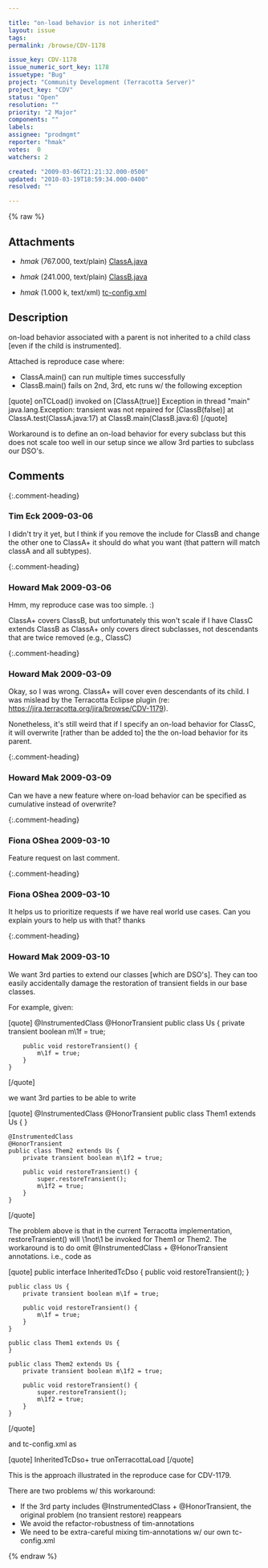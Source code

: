 ```yaml
---

title: "on-load behavior is not inherited"
layout: issue
tags: 
permalink: /browse/CDV-1178

issue_key: CDV-1178
issue_numeric_sort_key: 1178
issuetype: "Bug"
project: "Community Development (Terracotta Server)"
project_key: "CDV"
status: "Open"
resolution: ""
priority: "2 Major"
components: ""
labels: 
assignee: "prodmgmt"
reporter: "hmak"
votes:  0
watchers: 2

created: "2009-03-06T21:21:32.000-0500"
updated: "2010-03-19T18:59:34.000-0400"
resolved: ""

---
```




{% raw %}


## Attachments
  
* <em>hmak</em> (767.000, text/plain) [ClassA.java](/attachments/CDV/CDV-1178/ClassA.java)
  
* <em>hmak</em> (241.000, text/plain) [ClassB.java](/attachments/CDV/CDV-1178/ClassB.java)
  
* <em>hmak</em> (1.000 k, text/xml) [tc-config.xml](/attachments/CDV/CDV-1178/tc-config.xml)
  



## Description

<div markdown="1" class="description">

on-load behavior associated with a parent is not inherited to a child class [even if the child is instrumented].

Attached is reproduce case where:
- ClassA.main() can run multiple times successfully
- ClassB.main() fails on 2nd, 3rd, etc runs w/ the following exception

[quote]
	onTCLoad() invoked on [ClassA(true)]
	Exception in thread "main" java.lang.Exception: transient was not repaired for [ClassB(false)]
		at ClassA.test(ClassA.java:17)
		at ClassB.main(ClassB.java:6)
[/quote]

Workaround is to define an on-load behavior for every subclass but this does not scale too well in our setup since we allow 3rd parties to subclass our DSO's.

</div>

## Comments


{:.comment-heading}
### **Tim Eck** <span class="date">2009-03-06</span>

<div markdown="1" class="comment">

I didn't try it yet, but I think if you remove the include for ClassB and change the other one to ClassA+ it should do what you want (that pattern will match classA and all subtypes).

</div>


{:.comment-heading}
### **Howard Mak** <span class="date">2009-03-06</span>

<div markdown="1" class="comment">

Hmm, my reproduce case was too simple. :)

ClassA+ covers ClassB, but unfortunately this won't scale if I have
ClassC extends ClassB
as ClassA+ only covers direct subclasses, not descendants that are twice removed (e.g., ClassC)

</div>


{:.comment-heading}
### **Howard Mak** <span class="date">2009-03-09</span>

<div markdown="1" class="comment">

Okay, so I was wrong.  ClassA+ will cover even descendants of its child.  I was mislead by the Terracotta Eclipse plugin (re: https://jira.terracotta.org/jira/browse/CDV-1179).

Nonetheless, it's still weird that if I specify an on-load behavior for ClassC, it will overwrite [rather than be added to] the the on-load behavior for its parent.

</div>


{:.comment-heading}
### **Howard Mak** <span class="date">2009-03-09</span>

<div markdown="1" class="comment">

Can we have a new feature where on-load behavior can be specified as cumulative instead of overwrite?

</div>


{:.comment-heading}
### **Fiona OShea** <span class="date">2009-03-10</span>

<div markdown="1" class="comment">

Feature request on last comment.

</div>


{:.comment-heading}
### **Fiona OShea** <span class="date">2009-03-10</span>

<div markdown="1" class="comment">

It helps us to prioritize requests if we have real world use cases.
Can you explain yours to help us with that?
thanks

</div>


{:.comment-heading}
### **Howard Mak** <span class="date">2009-03-10</span>

<div markdown="1" class="comment">

We want 3rd parties to extend our classes [which are DSO's].  They can too easily  accidentally damage the restoration of transient fields in our base classes.

For example, given:

[quote]
	@InstrumentedClass
	@HonorTransient
	public class Us {
		private transient boolean m\1f = true;

		public void restoreTransient() {
			m\1f = true;
		}
	}
[/quote]

we want 3rd parties to be able to write

[quote]
	@InstrumentedClass
	@HonorTransient
	public class Them1 extends Us {
	}

	@InstrumentedClass
	@HonorTransient
	public class Them2 extends Us {
		private transient boolean m\1f2 = true;

		public void restoreTransient() {
			super.restoreTransient();
			m\1f2 = true;
		}
	}
[/quote]

The problem above is that in the current Terracotta implementation, restoreTransient() will \1not\1 be invoked for Them1 or Them2.  The workaround is to do omit @InstrumentedClass + @HonorTransient annotations.  i.e., code as

[quote]
	public interface InheritedTcDso {
		public void restoreTransient();
	}

	public class Us {
		private transient boolean m\1f = true;

		public void restoreTransient() {
			m\1f = true;
		}
	}

	public class Them1 extends Us {
	}

	public class Them2 extends Us {
		private transient boolean m\1f2 = true;

		public void restoreTransient() {
			super.restoreTransient();
			m\1f2 = true;
		}
	}
[/quote]

and tc-config.xml as

[quote]
<application>
	<dso>
		<instrumented-classes>
			<include>
				<class-expression>InheritedTcDso+</class-expression>
				<honor-transient>true</honor-transient>
				<on-load>
					<method>onTerracottaLoad</method>
				</on-load>
			</include>
		</instrumented-classes>
	</dso>
</application>
[/quote]

This is the approach illustrated in the reproduce case for CDV-1179.

There are two problems w/ this workaround:
-	If the 3rd party includes @InstrumentedClass + @HonorTransient, the original problem (no transient restore) reappears
-	We avoid the refactor-robustness of tim-annotations
-	We need to be extra-careful mixing tim-annotations w/ our own tc-config.xml

</div>



{% endraw %}
